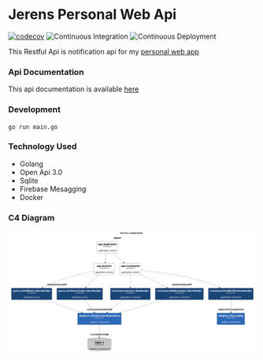 # Jerens Personal Web Api

[![codecov](https://codecov.io/gh/jerensl/api.jerenslensun.com/branch/main/graph/badge.svg?token=RIDDKEIQW8)](https://codecov.io/gh/jerensl/api.jerenslensun.com) ![Continuous Integration](https://github.com/jerensl/api.jerenslensun.com/actions/workflows/ci.yml/badge.svg) ![Continuous Deployment](https://github.com/jerensl/api.jerenslensun.com/actions/workflows/cd.yml/badge.svg)

This Restful Api is notification api for my [personal web app](https://www.jerenslensun.com/)

### Api Documentation
This api documentation is available [here](https://www.jerenslensun.com/project/notification-api)

### Development
```
go run main.go
```

### Technology Used
- Golang
- Open Api 3.0
- Sqlite
- Firebase Mesagging
- Docker

### C4 Diagram
![C4 Diagram](/tools/c4/out/view-notification.png)